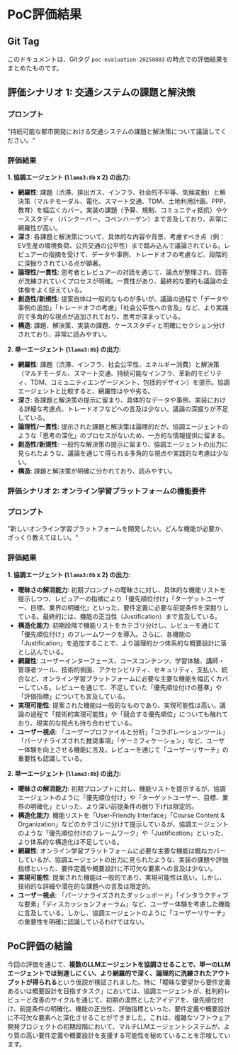 # PoC評価結果

## Git Tag

このドキュメントは、Gitタグ `poc-evaluation-20250803` の時点での評価結果をまとめたものです。

## 評価シナリオ 1: 交通システムの課題と解決策

### プロンプト

"持続可能な都市開発における交通システムの課題と解決策について議論してください。"

### 評価結果

**1. 協調エージェント (`llama3:8b` x 2) の出力:**

*   **網羅性**: 課題（渋滞、排出ガス、インフラ、社会的不平等、気候変動）と解決策（マルチモーダル、電化、スマート交通、TDM、土地利用計画、PPP、教育）を幅広くカバー。実装の課題（予算、規制、コミュニティ抵抗）やケーススタディ（バンクーバー、コペンハーゲン）まで言及しており、非常に網羅性が高い。
*   **深さ**: 各課題と解決策について、具体的な内容や背景、考慮すべき点（例：EV生産の環境負荷、公共交通の公平性）まで踏み込んで議論されている。レビュアーの指摘を受けて、データや事例、トレードオフの考慮など、段階的に深掘りされている点が顕著。
*   **論理性/一貫性**: 思考者とレビュアーの対話を通じて、論点が整理され、回答が洗練されていくプロセスが明確。一貫性があり、最終的な要約も議論の全体像をよく捉えている。
*   **創造性/新規性**: 提案自体は一般的なものが多いが、議論の過程で「データや事例の追加」「トレードオフの考慮」「社会公平性への言及」など、より実践的で多角的な視点が追加されており、思考が深まっている。
*   **構造**: 課題、解決策、実装の課題、ケーススタディと明確にセクション分けされており、非常に読みやすい。

**2. 単一エージェント (`llama3:8b`) の出力:**

*   **網羅性**: 課題（渋滞、インフラ、社会公平性、エネルギー消費）と解決策（マルチモーダル、スマート交通、持続可能なインフラ、革新的モビリティ、TDM、コミュニティエンゲージメント、包括的デザイン）を提示。協調エージェントと比較すると、網羅性はやや劣る。
*   **深さ**: 各課題と解決策の提示に留まり、具体的なデータや事例、実装における詳細な考慮点、トレードオフなどへの言及は少ない。議論の深掘りが不足している。
*   **論理性/一貫性**: 提示された課題と解決策は論理的だが、協調エージェントのような「思考の深化」のプロセスがないため、一方的な情報提供に留まる。
*   **創造性/新規性**: 一般的な解決策の提示に留まり、協調エージェントの出力に見られたような、議論を通じて得られる多角的な視点や実践的な考慮は少ない。
*   **構造**: 課題と解決策が明確に分かれており、読みやすい。

### 評価シナリオ 2: オンライン学習プラットフォームの機能要件

### プロンプト

"新しいオンライン学習プラットフォームを開発したい。どんな機能が必要か、ざっくり教えてほしい。"

### 評価結果

**1. 協調エージェント (`llama3:8b` x 2) の出力:**

*   **曖昧さの解消能力**: 初期プロンプトの曖昧さに対し、具体的な機能リストを提示しつつ、レビュアーの指摘により「優先順位付け」「ターゲットユーザー、目標、業界の明確化」といった、要件定義に必要な前提条件を深掘りしている。最終的には、機能の正当性（Justification）まで言及している。
*   **構造化能力**: 初期段階で機能リストをカテゴリ分けし、レビューを通じて「優先順位付け」のフレームワークを導入。さらに、各機能の「Justification」を追加することで、より論理的かつ体系的な概要設計に落とし込んでいる。
*   **網羅性**: ユーザーインターフェース、コースコンテンツ、学習体験、講師・管理者ツール、技術的側面、アクセシビリティ、セキュリティ、支払い、統合など、オンライン学習プラットフォームに必要な主要な機能を幅広くカバーしている。レビューを通じて、不足していた「優先順位付けの基準」や「評価指標」についても言及している。
*   **実現可能性**: 提案された機能は一般的なものであり、実現可能性は高い。議論の過程で「技術的実現可能性」や「競合する優先順位」についても触れており、現実的な視点も持ち合わせている。
*   **ユーザー視点**: 「ユーザープロファイルと分析」「コラボレーションツール」「パーソナライズされた推奨事項」「ゲーミフィケーション」など、ユーザー体験を向上させる機能に言及。レビューを通じて「ユーザーリサーチ」の重要性も認識している。

**2. 単一エージェント (`llama3:8b`) の出力:**

*   **曖昧さの解消能力**: 初期プロンプトに対し、機能リストを提示するが、協調エージェントのように「優先順位付け」や「ターゲットユーザー、目標、業界の明確化」といった、より深い前提条件の掘り下げは限定的。
*   **構造化能力**: 機能リストを「User-Friendly Interface」「Course Content & Organization」などのカテゴリに分けて提示しているが、協調エージェントのような「優先順位付けのフレームワーク」や「Justification」といった、より体系的な構造化は不足している。
*   **網羅性**: オンライン学習プラットフォームに必要な主要な機能は概ねカバーしているが、協調エージェントの出力に見られたような、実装の課題や評価指標といった、要件定義や概要設計に不可欠な要素への言及は少ない。
*   **実現可能性**: 提案された機能は一般的であり、実現可能性は高い。しかし、技術的な詳細や潜在的な課題への言及は限定的。
*   **ユーザー視点**: 「パーソナライズされたダッシュボード」「インタラクティブな要素」「ディスカッションフォーラム」など、ユーザー体験を考慮した機能に言及している。しかし、協調エージェントのように「ユーザーリサーチ」の重要性を明確に認識しているわけではない。

## PoC評価の結論

今回の評価を通じて、**複数のLLMエージェントを協調させることで、単一のLLMエージェントでは到達しにくい、より網羅的で深く、論理的に洗練されたアウトプットが得られる**という仮説が検証されました。特に「曖昧な要望から要件定義あるいは概要設計を目指すタスク」においては、協調エージェントが、批判的レビューと改善のサイクルを通じて、初期の漠然としたアイデアを、優先順位付け、前提条件の明確化、機能の正当性、評価指標といった、要件定義や概要設計に不可欠な要素へと深化させることができました。これは、複雑なソフトウェア開発プロジェクトの初期段階において、マルチLLMエージェントシステムが、より質の高い要件定義や概要設計を支援する可能性を秘めていることを示唆しています。
